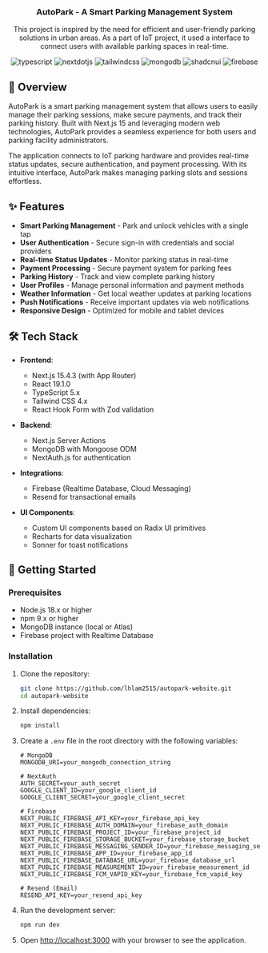 <div align="center">
  <h3 align="center">AutoPark - A Smart Parking Management System</h3>
   <p align="center">
     This project is inspired by the need for efficient and user-friendly parking solutions in urban areas. As a part of IoT project, it used a interface to connect users with available parking spaces in real-time.
  </p>
  <div>
    <img src="https://img.shields.io/badge/-TypeScript-black?style=for-the-badge&logoColor=white&logo=typescript&color=3178C6" alt="typescript" />
    <img src="https://img.shields.io/badge/-Next_JS-black?style=for-the-badge&logoColor=white&logo=nextdotjs&color=000000" alt="nextdotjs" />
    <img src="https://img.shields.io/badge/-Tailwind_CSS-black?style=for-the-badge&logoColor=white&logo=tailwindcss&color=06B6D4" alt="tailwindcss" />
    <img src="https://img.shields.io/badge/-MongoDB-black?style=for-the-badge&logoColor=white&logo=mongodb&color=47A248" alt="mongodb" />
    <img src="https://img.shields.io/badge/-ShadCN_UI-black?style=for-the-badge&logoColor=white&logo=shadcnui&color=000000" alt="shadcnui" />
    <img src="https://img.shields.io/badge/-Firebase-black?style=for-the-badge&logoColor=DD2C00&logo=firebase&color=FFCA28" alt="firebase" />
  </div>
</div>

## 🚗 Overview

AutoPark is a smart parking management system that allows users to easily manage their parking sessions, make secure payments, and track their parking history. Built with Next.js 15 and leveraging modern web technologies, AutoPark provides a seamless experience for both users and parking facility administrators.

The application connects to IoT parking hardware and provides real-time status updates, secure authentication, and payment processing. With its intuitive interface, AutoPark makes managing parking slots and sessions effortless.

## ✨ Features

- **Smart Parking Management** - Park and unlock vehicles with a single tap
- **User Authentication** - Secure sign-in with credentials and social providers
- **Real-time Status Updates** - Monitor parking status in real-time
- **Payment Processing** - Secure payment system for parking fees
- **Parking History** - Track and view complete parking history
- **User Profiles** - Manage personal information and payment methods
- **Weather Information** - Get local weather updates at parking locations
- **Push Notifications** - Receive important updates via web notifications
- **Responsive Design** - Optimized for mobile and tablet devices

## 🛠️ Tech Stack

- **Frontend**:
  - Next.js 15.4.3 (with App Router)
  - React 19.1.0
  - TypeScript 5.x
  - Tailwind CSS 4.x
  - React Hook Form with Zod validation

- **Backend**:
  - Next.js Server Actions
  - MongoDB with Mongoose ODM
  - NextAuth.js for authentication

- **Integrations**:
  - Firebase (Realtime Database, Cloud Messaging)
  - Resend for transactional emails

- **UI Components**:
  - Custom UI components based on Radix UI primitives
  - Recharts for data visualization
  - Sonner for toast notifications

## 🚀 Getting Started

### Prerequisites

- Node.js 18.x or higher
- npm 9.x or higher
- MongoDB instance (local or Atlas)
- Firebase project with Realtime Database

### Installation

1. Clone the repository:

   ```bash
   git clone https://github.com/lhlam2515/autopark-website.git
   cd autopark-website
   ```

2. Install dependencies:

   ```bash
   npm install
   ```

3. Create a `.env` file in the root directory with the following variables:

   ```env
   # MongoDB
   MONGODB_URI=your_mongodb_connection_string

   # NextAuth
   AUTH_SECRET=your_auth_secret
   GOOGLE_CLIENT_ID=your_google_client_id
   GOOGLE_CLIENT_SECRET=your_google_client_secret

   # Firebase
   NEXT_PUBLIC_FIREBASE_API_KEY=your_firebase_api_key
   NEXT_PUBLIC_FIREBASE_AUTH_DOMAIN=your_firebase_auth_domain
   NEXT_PUBLIC_FIREBASE_PROJECT_ID=your_firebase_project_id
   NEXT_PUBLIC_FIREBASE_STORAGE_BUCKET=your_firebase_storage_bucket
   NEXT_PUBLIC_FIREBASE_MESSAGING_SENDER_ID=your_firebase_messaging_sender_id
   NEXT_PUBLIC_FIREBASE_APP_ID=your_firebase_app_id
   NEXT_PUBLIC_FIREBASE_DATABASE_URL=your_firebase_database_url
   NEXT_PUBLIC_FIREBASE_MEASUREMENT_ID=your_firebase_measurement_id
   NEXT_PUBLIC_FIREBASE_FCM_VAPID_KEY=your_firebase_fcm_vapid_key

   # Resend (Email)
   RESEND_API_KEY=your_resend_api_key
   ```

4. Run the development server:

   ```bash
   npm run dev
   ```

5. Open [http://localhost:3000](http://localhost:3000) with your browser to see the application.
